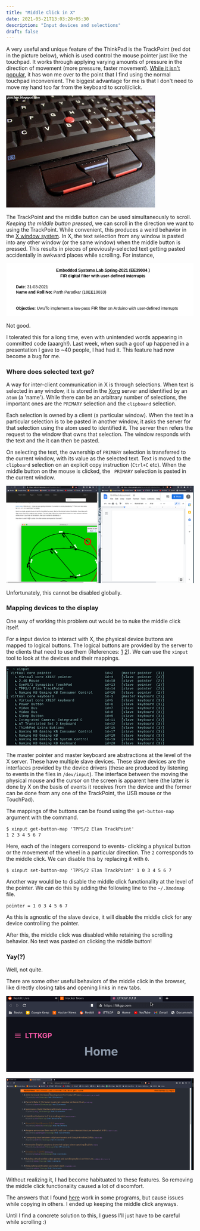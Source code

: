 ```yaml
---
title: "Middle Click in X"
date: 2021-05-21T13:03:28+05:30
description: "Input devices and selections"
draft: false
---
```


A very useful and unique feature of the ThinkPad is the TrackPoint (red dot in the picture below), which is used control the mouse pointer just like the touchpad. It works through applying varying amounts of pressure in the direction of movement (more pressure, faster movement). [While it isn't popular](https://www.theverge.com/circuitbreaker/2020/6/30/21292182/thinkpad-trackpoint-mouse-nub-button-trackpad-challenges-design-user-input), it has won me over to the point that I find using the normal touchpad inconvenient. The biggest advantage for me is that I don't need to move my hand too far from the keyboard to scroll/click.

![trackpoint](/img/trackpoint.jpeg)

The TrackPoint and the middle button can be used simultaneously to scroll. _Keeping the middle button pressed_, we can scroll in the direction we want to using the TrackPoint. While convenient, this produces a weird behavior in the [X window system](https://en.wikipedia.org/wiki/X_Window_System). In X, the text selection from any window is pasted into any other window (or the same window) when the middle button is pressed. This results in pieces of previously-selected text getting pasted accidentally in awkward places while scrolling. For instance,

![mistake](/img/mistake.png)

Not good.

I tolerated this for a long time, even with unintended words appearing in committed code (aaargh!). Last week, when such a goof up happened in a presentation I gave to ~40 people, I had had it. This feature had now become a bug for me.

### Where does selected text go?

A way for inter-client communication in X is through selections. When text is selected in any window, it is stored in the [Xorg](https://wiki.x.org/wiki/) server and identified by an `atom` (a 'name'). While there can be an arbitrary number of selections, the important ones are the `PRIMARY` selection and the `clipboard` selection.

Each selection is owned by a client (a particular window). When the text in a particular selection is to be pasted in another window, it asks the server for that selection using the atom used to identified it.  The server then refers the request to the window that owns that selection. The window responds with the text and the it can then be pasted.

On selecting the text, the ownership of `PRIMARY` selection is transferred to the current window, with its value as the selected text. Text is moved to the `clipboard` selection on an explicit copy instruction (`Ctrl+C` etc). When the middle button on the mouse is clicked, the ` PRIMARY` selection is pasted in the current window. 

![middle-click-paste](/img/middle-click-paste.gif)

Unfortunately, this cannot be disabled globally.

### Mapping devices to the display

One way of working this problem out would be to nuke the middle click itself.

For a input device to interact with X, the physical device buttons are mapped to logical buttons. The logical buttons are provided by the server to the clients that need to use them (References: [1](https://who-t.blogspot.com/2009/06/button-mapping-in-x.html) [2](https://who-t.blogspot.com/2010/07/input-event-processing-in-x.html)). We can use the `xinput` tool to look at the devices and their mappings.

![](/img/xinput.png)

The master pointer and master keyboard are abstractions at the level of the X server. These have multiple slave devices. These slave devices are the interfaces provided by the device drivers (these are produced by listening to events in the files in `/dev/input`). The interface between the moving the physical mouse and the cursor on the screen is apparent here (the latter is done by X on the basis of events it receives from the device and the former can be done from any one of the TrackPoint, the USB mouse or the TouchPad).

The mappings of the buttons can be found using the `get-button-map` argument with the command.

```shell
$ xinput get-button-map 'TPPS/2 Elan TrackPoint'
1 2 3 4 5 6 7
```

Here, each of the integers correspond to events- clicking a physical button or the movement of the wheel in a particular direction. The `2` corresponds to the middle click. We can disable this by replacing it with `0`.

```shell
$ xinput set-button-map 'TPPS/2 Elan TrackPoint' 1 0 3 4 5 6 7
```

Another way would be to disable the middle click functionality at the level of the pointer. We can do this by adding the following line to the  `~/.Xmodmap` file.

```
pointer = 1 0 3 4 5 6 7
```

As this is agnostic of the slave device, it will disable the middle click for any device controlling the pointer.

After this, the middle click was disabled while retaining the scrolling behavior. No text was pasted on clicking the middle button!

### Yay(?)

Well, not quite.

There are some other useful behaviors of the middle click in the browser, like directly closing tabs and opening links in new tabs.

![](/img/tab-close.gif)

![](/img/new-tab-middle-click.gif)

Without realizing it, I had become habituated to these features. So removing the middle click functionality caused a lot of discomfort.

The answers that I found [here](https://unix.stackexchange.com/questions/24330/how-can-i-turn-off-middle-mouse-button-paste-functionality-in-all-programs) work in some programs, but cause issues while copying in others. I ended up keeping the middle click anyways.

Until I find a concrete solution to this, I guess I'll just have to be careful while scrolling :)
